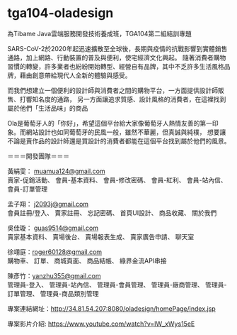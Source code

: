 # tga104-oladesign
為Tibame Java雲端服務開發技術養成班，TGA104第二組結訓專題

SARS-CoV-2於2020年起迅速擴散至全球後，長期與疫情的抗戰影響到實體銷售通路，加上網路、行動裝置的普及與便利，使宅經濟文化興起。 隨著消費者購物習慣的轉變，許多業者也紛紛開始轉型、經營自有品牌，其中不乏許多生活風格品牌，藉由創意帶給現代人全新的體驗與感受。

而我們想建立一個便利的設計師與消費者之間的購物平台，一方面提供設計師販售、打響知名度的通路， 另一方面讓追求質感、設計風格的消費者，在這裡找到屬於他們「生活品味」的商品

Ola是葡萄牙人的「你好」，希望這個平台給大家像葡萄牙人熱情友善的第一印象。而網站設計也如同葡萄牙的民風一般，雖然不華麗，但真誠與純樸， 想要讓不論是賣作品的設計師還是買設計的消費者都能在這個平台找到屬於他們的風景。

＝＝＝開發團隊＝＝＝

黃絹雯： muamua124@gmail.com  
賣家-促銷活動、 會員-基本資料、 會員-修改密碼、 會員-紅利、 會員-站內信、 會員-訂單管理

孟子翔： j2093j@gmail.com  
會員註冊/登入、 賣家註冊、 忘記密碼、 首頁UI設計、 商品收藏、 關於我們

吳佳璇： guas9514@gmail.com   
賣家基本資料、 賣場後台、 賣場報表生成、 賣家廣告申請、 聊天室

徐翊庭：roger60128@gmail.com  
購物車、 訂單、 商城頁面、 商品結帳、 綠界金流API串接

陳彥竹：yanzhu355@gmail.com  
管理員-登入、 管理員-站內信、 管理員-會員管理、 管理員-廠商管理、 管理員-訂單管理、 管理員-商品類別管理

專案連結網址：http://34.81.54.207:8080/oladesign/homePage/index.jsp

專案影片介紹: https://www.youtube.com/watch?v=IW_xWys15eE
